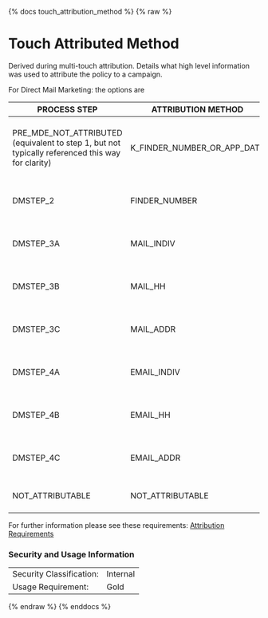 {% docs touch_attribution_method %}
{% raw %}

# Touch Attributed Method

Derived during multi-touch attribution. Details what high level information was
used to attribute the policy to a campaign.

For Direct Mail Marketing: the options are 

| PROCESS STEP | ATTRIBUTION METHOD | DESCRIPTION |
| ------------- | ------------------- | ------------ |
| PRE_MDE_NOT_ATTRIBUTED (equivalent to step 1, but not typically referenced this way for clarity) | K_FINDER_NUMBER_OR_APP_DATE | Pre MDE policies that have policy numbers beginning with a "K" and are not SISU responses|
| DMSTEP_2 | FINDER_NUMBER | All characters except the 2nd match a record in promotion_history|
| DMSTEP_3A | MAIL_INDIV | Applications attributed to a mailing to that individual |
| DMSTEP_3B | MAIL_HH | Applications attributed a mailing to that household |
| DMSTEP_3C | MAIL_ADDR | Applications attributed to a mailing to that address |
| DMSTEP_4A | EMAIL_INDIV | Applications attributed to an email to that individual |
| DMSTEP_4B | EMAIL_HH | Applications attributed an email to that household |
| DMSTEP_4C | EMAIL_ADDR | Applications attributed to an email to that address |
| NOT_ATTRIBUTABLE | NOT_ATTRIBUTABLE | No logic finds attributable record |

For further information please see these requirements: 
[Attribution Requirements](https://aaalife-data.atlassian.net/wiki/spaces/2PA/pages/11282644993/2022+V3+Multi-Touch+Attribution+Requirements)

### Security and Usage Information
|    |    |
|---|---|
|Security Classification:| Internal |
|Usage Requirement:| Gold |

{% endraw %}
{% enddocs %}